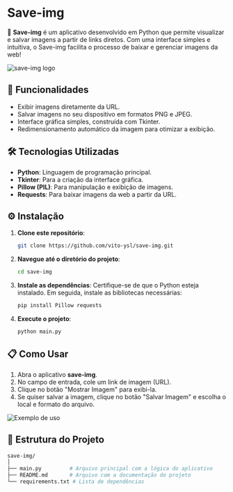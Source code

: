 # Save-img

🌟 **Save-img** é um aplicativo desenvolvido em Python que permite visualizar e salvar imagens a partir de links diretos. Com uma interface simples e intuitiva, o Save-img facilita o processo de baixar e gerenciar imagens da web!

![save-img logo](https://via.placeholder.com/150) <!-- Substitua com o link do seu logo ou outro GIF -->

## 🚀 Funcionalidades

- Exibir imagens diretamente da URL.
- Salvar imagens no seu dispositivo em formatos PNG e JPEG.
- Interface gráfica simples, construída com Tkinter.
- Redimensionamento automático da imagem para otimizar a exibição.


## 🛠️ Tecnologias Utilizadas

- **Python**: Linguagem de programação principal.
- **Tkinter**: Para a criação da interface gráfica.
- **Pillow (PIL)**: Para manipulação e exibição de imagens.
- **Requests**: Para baixar imagens da web a partir da URL.

## ⚙️ Instalação

1. **Clone este repositório**:
    ```bash
    git clone https://github.com/vito-ysl/save-img.git
    ```
2. **Navegue até o diretório do projeto**:
    ```bash
    cd save-img
    ```

3. **Instale as dependências**:
    Certifique-se de que o Python esteja instalado. Em seguida, instale as bibliotecas necessárias:
    ```bash
    pip install Pillow requests
    ```

4. **Execute o projeto**:
    ```bash
    python main.py
    ```

## 📋 Como Usar

1. Abra o aplicativo **save-img**.
2. No campo de entrada, cole um link de imagem (URL).
3. Clique no botão "Mostrar Imagem" para exibi-la.
4. Se quiser salvar a imagem, clique no botão "Salvar Imagem" e escolha o local e formato do arquivo.

![Exemplo de uso](https://via.placeholder.com/500x300) <!-- Substitua com o link de um GIF mostrando o fluxo completo -->

## 📂 Estrutura do Projeto

```bash
save-img/
│
├── main.py         # Arquivo principal com a lógica do aplicativo
├── README.md       # Arquivo com a documentação do projeto
└── requirements.txt # Lista de dependências
